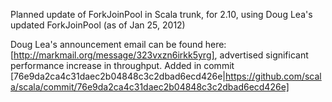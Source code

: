 Planned update of ForkJoinPool in Scala trunk, for 2.10, using Doug Lea's updated ForkJoinPool (as of Jan 25, 2012)

Doug Lea's announcement email can be found here: [http://markmail.org/message/323vxzn6irkk5yrg], advertised significant performance increase in throughput.
Added in commit [76e9da2ca4c31daec2b04848c3c2dbad6ecd426e|https://github.com/scala/scala/commit/76e9da2ca4c31daec2b04848c3c2dbad6ecd426e]
